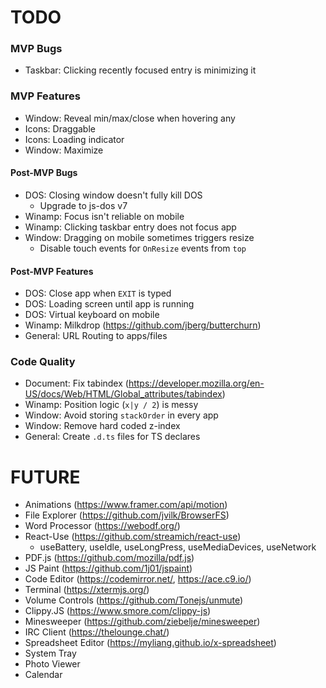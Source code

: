 # TODO

### MVP Bugs

- Taskbar: Clicking recently focused entry is minimizing it

### MVP Features

- Window: Reveal min/max/close when hovering any
- Icons: Draggable
- Icons: Loading indicator
- Window: Maximize

#### Post-MVP Bugs

- DOS: Closing window doesn't fully kill DOS
  - Upgrade to js-dos v7
- Winamp: Focus isn't reliable on mobile
- Winamp: Clicking taskbar entry does not focus app
- Window: Dragging on mobile sometimes triggers resize
  - Disable touch events for `OnResize` events from `top`

#### Post-MVP Features

- DOS: Close app when `EXIT` is typed
- DOS: Loading screen until app is running
- DOS: Virtual keyboard on mobile
- Winamp: Milkdrop (https://github.com/jberg/butterchurn)
- General: URL Routing to apps/files

### Code Quality

- Document: Fix tabindex (https://developer.mozilla.org/en-US/docs/Web/HTML/Global_attributes/tabindex)
- Winamp: Position logic (`x|y / 2`) is messy
- Window: Avoid storing `stackOrder` in every app
- Window: Remove hard coded z-index
- General: Create `.d.ts` files for TS declares

# FUTURE

- Animations (https://www.framer.com/api/motion)
- File Explorer (https://github.com/jvilk/BrowserFS)
- Word Processor (https://webodf.org/)
- React-Use (https://github.com/streamich/react-use)
  - useBattery, useIdle, useLongPress, useMediaDevices, useNetwork
- PDF.js (https://github.com/mozilla/pdf.js)
- JS Paint (https://github.com/1j01/jspaint)
- Code Editor (https://codemirror.net/, https://ace.c9.io/)
- Terminal (https://xtermjs.org/)
- Volume Controls (https://github.com/Tonejs/unmute)
- Clippy.JS (https://www.smore.com/clippy-js)
- Minesweeper (https://github.com/ziebelje/minesweeper)
- IRC Client (https://thelounge.chat/)
- Spreadsheet Editor (https://myliang.github.io/x-spreadsheet)
- System Tray
- Photo Viewer
- Calendar
